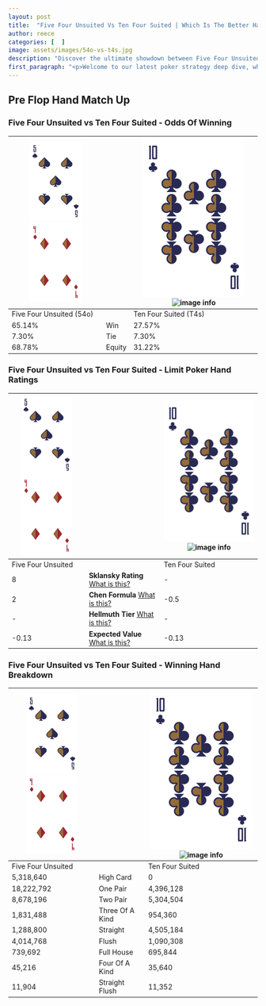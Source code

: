 ```yaml
---
layout: post
title:  "Five Four Unsuited Vs Ten Four Suited | Which Is The Better Hand In Poker? A Complete Guide"
author: reece
categories: [  ]
image: assets/images/54o-vs-t4s.jpg
description: "Discover the ultimate showdown between Five Four Unsuited and Ten Four Suited in poker! Uncover the odds, strategies, and scenarios where one hand triumphs over the other. Get ready to up your poker game with this thrilling analysis."
first_paragraph: "<p>Welcome to our latest poker strategy deep dive, where we're pitting two distinct hands against each other in a high-stakes showdown: Five Four Unsuited vs Ten Four Suited.</p><p>In the dynamic world of poker, every decision counts, and knowing which hand holds the upper hand is key to your success at the table.</p><p>In this article, we'll dissect these two hands, explore the scenarios where one dominates the other, and equip you with the knowledge to make strategic choices that can tip the odds in your favor.</p><p>Get ready to unravel the intriguing dynamics of these poker hands and elevate your game to new heights.</p>"
---
```




[comment]: # (sp0)

## Pre Flop Hand Match Up

<div class="table hand-ratings" markdown="1"> 



### Five Four Unsuited vs Ten Four Suited - Odds Of Winning


    
| ![image info](assets/images/hand1/5.png) ![image info](assets/images/hand1/4o.png) |  | ![image info](assets/images/hand2/T.png) ![image info](assets/images/hand2/4s.png) |
| -------- | -------- | -------- |
| Five Four Unsuited (54o) |  | Ten Four Suited (T4s) |
| 65.14% | Win | 27.57% |
| 7.30% | Tie | 7.30% |
| 68.78% | Equity | 31.22% |




[comment]: # (sp1)



### Five Four Unsuited vs Ten Four Suited - Limit Poker Hand Ratings


    
| ![image info](assets/images/hand1/5.png) ![image info](assets/images/hand1/4o.png) |  | ![image info](assets/images/hand2/T.png) ![image info](assets/images/hand2/4s.png) |
| -------- | -------- | -------- |
| Five Four Unsuited |  | Ten Four Suited |
| 8 | **Sklansky Rating** [What is this?](/sklansky-rating-explained) | - |
| 2 | **Chen Formula** [What is this?](/chen-formula-explained) | -0.5 |
| - | **Hellmuth Tier** [What is this?](/Hellmuth-tier-explained) | - |
| -0.13 | **Expected Value** [What is this?](/expected-value-explained) | -0.13 |




[comment]: # (sp2)



### Five Four Unsuited vs Ten Four Suited - Winning Hand Breakdown


    
| ![image info](assets/images/hand1/5.png) ![image info](assets/images/hand1/4o.png) |  | ![image info](assets/images/hand2/T.png) ![image info](assets/images/hand2/4s.png) |
| -------- | -------- | -------- |
| Five Four Unsuited |  | Ten Four Suited |
| 5,318,640 | High Card | 0 |
| 18,222,792 | One Pair | 4,396,128 |
| 8,678,196 | Two Pair | 5,304,504 |
| 1,831,488 | Three Of A Kind | 954,360 |
| 1,288,800 | Straight | 4,505,184 |
| 4,014,768 | Flush | 1,090,308 |
| 739,692 | Full House | 695,844 |
| 45,216 | Four Of A Kind | 35,640 |
| 11,904 | Straight Flush | 11,352 |




[comment]: # (sp3)



</div>

[comment]: # (sp4)



[comment]: # (sp5)

